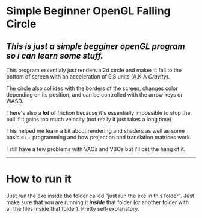 Simple Beginner OpenGL Falling Circle
=====================================

***This is just a simple begginer openGL program so i can learn some stuff.***
---

This program essentialy just renders a 2d circle and makes it fall to the bottom of screen with an acceleration of 9.8 units (A.K.A *Gravity*).

The circle also collides with the borders of the screen, changes color depending on its position, and can be controlled with the arrow keys or WASD.

There's also a ***lot*** of friction because it's essentially impossible to stop the ball if it gains too much velocity (not really it just takes a long time)

This helped me learn a bit about rendering and shaders as well as some basic c++ programming and how projection and translation matrices work.

I still have a few problems with VAOs and VBOs but i'll get the hang of it.

---
# How to run it
 Just run the exe inside the folder called "just run the exe in this folder". Just make sure that you are running it ***inside*** that folder (or another folder with all the files inside that folder). Pretty self-explanatory.
